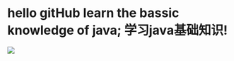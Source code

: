 hello gitHub
learn the bassic knowledge of java;
学习java基础知识!
===================
<img src="http://demon7452.github.io/images/url.jpg"/>